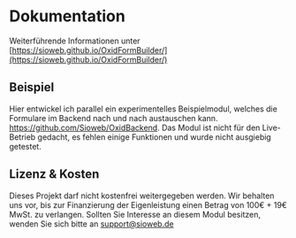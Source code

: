# Dokumentation

Weiterführende Informationen unter [https://sioweb.github.io/OxidFormBuilder/](https://sioweb.github.io/OxidFormBuilder/)

## Beispiel

Hier entwickel ich parallel ein experimentelles Beispielmodul, welches die Formulare im Backend nach und nach austauschen kann. https://github.com/Sioweb/OxidBackend. Das Modul ist nicht für den Live-Betrieb gedacht, es fehlen einige Funktionen und wurde nicht ausgiebig getestet. 

## Lizenz & Kosten

Dieses Projekt darf nicht kostenfrei weitergegeben werden. Wir behalten uns vor, bis zur Finanzierung der Eigenleistung einen Betrag von 100€ + 19€ MwSt. zu verlangen. Sollten Sie Interesse an diesem Modul besitzen, wenden Sie sich bitte an support@sioweb.de

